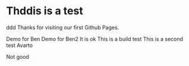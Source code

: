 # Thddis is a test


ddd
Thanks for visiting our first Github Pages.

Demo for Ben
Demo for Ben2
It is ok
This is a build test
This is a second test
Avarto

Not good
